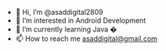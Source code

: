 - 👋 Hi, I’m @asaddigital2809
- 👀 I’m interested in Android Development
- 🌱 I’m currently learning Java
�
- 📫 How to reach me asaddigital@gmail.com

<!---
asaddigital2809/asaddigital2809 is a ✨ special ✨ repository because its `README.md` (this file) appears on your GitHub profile.
You can click the Preview link to take a look at your changes.
--->
